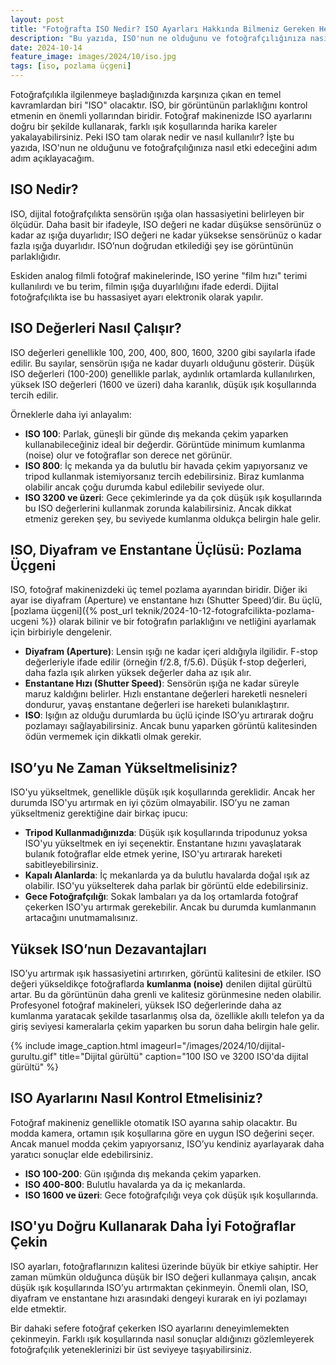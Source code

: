 ```yaml
---
layout: post
title: "Fotoğrafta ISO Nedir? ISO Ayarları Hakkında Bilmeniz Gereken Her Şey"
description: "Bu yazıda, ISO'nun ne olduğunu ve fotoğrafçılığınıza nasıl etki edeceğini adım adım açıklayacağım."
date: 2024-10-14
feature_image: images/2024/10/iso.jpg
tags: [iso, pozlama üçgeni]
---
```


Fotoğrafçılıkla ilgilenmeye başladığınızda karşınıza çıkan en temel kavramlardan biri "ISO" olacaktır. ISO, bir görüntünün parlaklığını kontrol etmenin en önemli yollarından biridir. Fotoğraf makinenizde ISO ayarlarını doğru bir şekilde kullanarak, farklı ışık koşullarında harika kareler yakalayabilirsiniz. Peki ISO tam olarak nedir ve nasıl kullanılır? İşte bu yazıda, ISO'nun ne olduğunu ve fotoğrafçılığınıza nasıl etki edeceğini adım adım açıklayacağım.

<!--more-->

## ISO Nedir?

ISO, dijital fotoğrafçılıkta sensörün ışığa olan hassasiyetini belirleyen bir ölçüdür. Daha basit bir ifadeyle, ISO değeri ne kadar düşükse sensörünüz o kadar az ışığa duyarlıdır; ISO değeri ne kadar yüksekse sensörünüz o kadar fazla ışığa duyarlıdır. ISO’nun doğrudan etkilediği şey ise görüntünün parlaklığıdır.

Eskiden analog filmli fotoğraf makinelerinde, ISO yerine "film hızı" terimi kullanılırdı ve bu terim, filmin ışığa duyarlılığını ifade ederdi. Dijital fotoğrafçılıkta ise bu hassasiyet ayarı elektronik olarak yapılır.

## ISO Değerleri Nasıl Çalışır?

ISO değerleri genellikle 100, 200, 400, 800, 1600, 3200 gibi sayılarla ifade edilir. Bu sayılar, sensörün ışığa ne kadar duyarlı olduğunu gösterir. Düşük ISO değerleri (100-200) genellikle parlak, aydınlık ortamlarda kullanılırken, yüksek ISO değerleri (1600 ve üzeri) daha karanlık, düşük ışık koşullarında tercih edilir.

Örneklerle daha iyi anlayalım:

- **ISO 100**: Parlak, güneşli bir günde dış mekanda çekim yaparken kullanabileceğiniz ideal bir değerdir. Görüntüde minimum kumlanma (noise) olur ve fotoğraflar son derece net görünür.
- **ISO 800**: İç mekanda ya da bulutlu bir havada çekim yapıyorsanız ve tripod kullanmak istemiyorsanız tercih edebilirsiniz. Biraz kumlanma olabilir ancak çoğu durumda kabul edilebilir seviyede olur.
- **ISO 3200 ve üzeri**: Gece çekimlerinde ya da çok düşük ışık koşullarında bu ISO değerlerini kullanmak zorunda kalabilirsiniz. Ancak dikkat etmeniz gereken şey, bu seviyede kumlanma oldukça belirgin hale gelir.

## ISO, Diyafram ve Enstantane Üçlüsü: Pozlama Üçgeni

ISO, fotoğraf makinenizdeki üç temel pozlama ayarından biridir. Diğer iki ayar ise diyafram (Aperture) ve enstantane hızı (Shutter Speed)’dir. Bu üçlü, [pozlama üçgeni]({% post_url teknik/2024-10-12-fotografcilikta-pozlama-ucgeni %}) olarak bilinir ve bir fotoğrafın parlaklığını ve netliğini ayarlamak için birbiriyle dengelenir.

- **Diyafram (Aperture)**: Lensin ışığı ne kadar içeri aldığıyla ilgilidir. F-stop değerleriyle ifade edilir (örneğin f/2.8, f/5.6). Düşük f-stop değerleri, daha fazla ışık alırken yüksek değerler daha az ışık alır.
- **Enstantane Hızı (Shutter Speed)**: Sensörün ışığa ne kadar süreyle maruz kaldığını belirler. Hızlı enstantane değerleri hareketli nesneleri dondurur, yavaş enstantane değerleri ise hareketi bulanıklaştırır.
- **ISO**: Işığın az olduğu durumlarda bu üçlü içinde ISO’yu artırarak doğru pozlamayı sağlayabilirsiniz. Ancak bunu yaparken görüntü kalitesinden ödün vermemek için dikkatli olmak gerekir.

## ISO’yu Ne Zaman Yükseltmelisiniz?

ISO'yu yükseltmek, genellikle düşük ışık koşullarında gereklidir. Ancak her durumda ISO'yu artırmak en iyi çözüm olmayabilir. ISO’yu ne zaman yükseltmeniz gerektiğine dair birkaç ipucu:

- **Tripod Kullanmadığınızda**: Düşük ışık koşullarında tripodunuz yoksa ISO'yu yükseltmek en iyi seçenektir. Enstantane hızını yavaşlatarak bulanık fotoğraflar elde etmek yerine, ISO'yu artırarak hareketi sabitleyebilirsiniz.
- **Kapalı Alanlarda**: İç mekanlarda ya da bulutlu havalarda doğal ışık az olabilir. ISO'yu yükselterek daha parlak bir görüntü elde edebilirsiniz.
- **Gece Fotoğrafçılığı**: Sokak lambaları ya da loş ortamlarda fotoğraf çekerken ISO'yu artırmak gerekebilir. Ancak bu durumda kumlanmanın artacağını unutmamalısınız.

## Yüksek ISO’nun Dezavantajları

ISO’yu artırmak ışık hassasiyetini artırırken, görüntü kalitesini de etkiler. ISO değeri yükseldikçe fotoğraflarda **kumlanma (noise)** denilen dijital gürültü artar. Bu da görüntünün daha grenli ve kalitesiz görünmesine neden olabilir. Profesyonel fotoğraf makineleri, yüksek ISO değerlerinde daha az kumlanma yaratacak şekilde tasarlanmış olsa da, özellikle akıllı telefon ya da giriş seviyesi kameralarla çekim yaparken bu sorun daha belirgin hale gelir.

{% include image_caption.html imageurl="/images/2024/10/dijital-gurultu.gif" title="Dijital gürültü" caption="100 ISO ve 3200 ISO'da dijital gürültü" %}

## ISO Ayarlarını Nasıl Kontrol Etmelisiniz?

Fotoğraf makineniz genellikle otomatik ISO ayarına sahip olacaktır. Bu modda kamera, ortamın ışık koşullarına göre en uygun ISO değerini seçer. Ancak manuel modda çekim yapıyorsanız, ISO’yu kendiniz ayarlayarak daha yaratıcı sonuçlar elde edebilirsiniz.

- **ISO 100-200**: Gün ışığında dış mekanda çekim yaparken.
- **ISO 400-800**: Bulutlu havalarda ya da iç mekanlarda.
- **ISO 1600 ve üzeri**: Gece fotoğrafçılığı veya çok düşük ışık koşullarında.

## ISO'yu Doğru Kullanarak Daha İyi Fotoğraflar Çekin

ISO ayarları, fotoğraflarınızın kalitesi üzerinde büyük bir etkiye sahiptir. Her zaman mümkün olduğunca düşük bir ISO değeri kullanmaya çalışın, ancak düşük ışık koşullarında ISO’yu artırmaktan çekinmeyin. Önemli olan, ISO, diyafram ve enstantane hızı arasındaki dengeyi kurarak en iyi pozlamayı elde etmektir.

Bir dahaki sefere fotoğraf çekerken ISO ayarlarını deneyimlemekten çekinmeyin. Farklı ışık koşullarında nasıl sonuçlar aldığınızı gözlemleyerek fotoğrafçılık yeteneklerinizi bir üst seviyeye taşıyabilirsiniz.